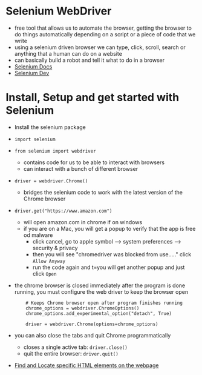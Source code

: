 # Selenium WebDriver
- free tool that allows us to automate the browser, getting the browser to do things automatically depending on a script or a piece of code that we write
- using a selenium driven browser we can type, click, scroll, search or anything that a human can do on a website
- can basically build a robot and tell it what to do in a browser
- [Selenium Docs](https://selenium-python.readthedocs.io/)
- [Selenium Dev](https://www.selenium.dev/)


# Install, Setup and get started with Selenium
- Install the selenium package
- `import selenium`
- `from selenium import webdriver`
    - contains code for us to be able to interact with browsers
    - can interact with a bunch of different browser
- `driver = webdriver.Chrome()`
    - bridges the selenium code to work with the latest version of the Chrome browser
- `driver.get("https://www.amazon.com")`
    - will open amazon.com in chrome if on windows
    - if you are on a Mac, you will get a popup to verify that the app is free od malware
        - click cancel, go to apple symbol --> system preferences --> security & privacy 
        - then you will see "chromedriver was blocked from use....." click `Allow Anyway`
        - run the code again and t=you will get another popup and just click `Open`
- the chrome browser is closed immediately after the program is done running, you must configure the web driver to keep the browser open 
    ```
        # Keeps Chrome browser open after program finishes running
        chrome_options = webdriver.ChromeOptions()
        chrome_options.add_experimental_option("detach", True)

        driver = webdriver.Chrome(options=chrome_options)
    ```
- you can also close the tabs and quit Chrome programmatically
    - closes a single active tab: `driver.close()`
    - quit the entire browser: `driver.quit()`

- [Find and Locate specific HTML elements on the webpage](./SeleniumWedriver.md)